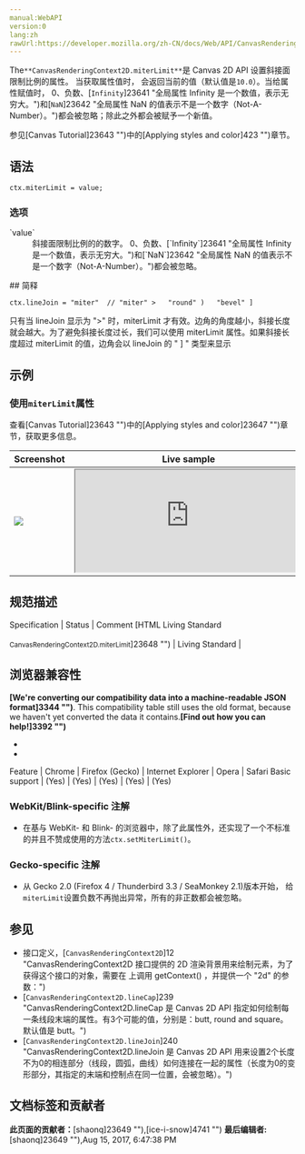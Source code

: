 ```yaml
---
manual:WebAPI
version:0
lang:zh
rawUrl:https://developer.mozilla.org/zh-CN/docs/Web/API/CanvasRenderingContext2D/miterLimit
---
```






The`**CanvasRenderingContext2D.miterLimit**`是 Canvas 2D API 设置斜接面限制比例的属性。 当获取属性值时， 会返回当前的值（默认值是`10.0`）。当给属性赋值时， 0、负数、[`Infinity`]23641 "全局属性 Infinity 是一个数值，表示无穷大。")和[`NaN`]23642 "全局属性 NaN 的值表示不是一个数字（Not-A-Number）。")都会被忽略；除此之外都会被赋予一个新值。



参见[Canvas Tutorial]23643 "")中的[Applying styles and color]423 "")章节。


## 语法<a name="语法"></a>

```
ctx.miterLimit = value;
```

### 选项<a name="选项"></a>
<dl><dt id=''>`value`</dt><dd>斜接面限制比例的的数字。 0、负数、[`Infinity`]23641 "全局属性 Infinity 是一个数值，表示无穷大。")和[`NaN`]23642 "全局属性 NaN 的值表示不是一个数字（Not-A-Number）。")都会被忽略。</dd></dl>
## 简释<a name="简释"></a>

```
ctx.lineJoin = "miter"  // "miter" >   "round" )   "bevel" ]
```


只有当 lineJoin 显示为 &quot;&gt;&quot; 时，miterLimit 才有效。边角的角度越小，斜接长度就会越大。为了避免斜接长度过长，我们可以使用 miterLimit 属性。如果斜接长度超过 miterLimit 的值，边角会以 lineJoin 的 &quot; ] &quot; 类型来显示


## 示例<a name="示例"></a>

### 使用`miterLimit`属性<a name="Using_the_lineWidth_property"></a>


查看[Canvas Tutorial]23643 "")中的[Applying styles and color]23647 "")章节，获取更多信息。

Screenshot | Live sample 
 ---  |  ---  | 
![](%216.png "") | <iframe src='https://mdn.mozillademos.org/zh-CN/docs/Web/API/Canvas_API/Tutorial/Applying_styles_and_colors$samples/A_demo_of_the_miterLimit_property?revision=1288435' width='400' height='180'></iframe> 


## 规范描述<a name="规范描述"></a>
Specification | Status | Comment 
[HTML Living Standard<br></br><small>CanvasRenderingContext2D.miterLimit</small>]23648 "") | Living Standard |  


## 浏览器兼容性<a name="浏览器兼容性"></a>


**[We&#39;re converting our compatibility data into a machine-readable JSON format]3344 "")**. This compatibility table still uses the old format, because we haven&#39;t yet converted the data it contains.**[Find out how you can help!]3392 "")**


* 
* 
Feature | Chrome | Firefox (Gecko) | Internet Explorer | Opera | Safari 
Basic support | (Yes) | (Yes) | (Yes) | (Yes) | (Yes) 




### WebKit/Blink-specific 注解<a name="WebKitBlink-specific_注解"></a>

* 在基与 WebKit- 和 Blink- 的浏览器中，除了此属性外，还实现了一个不标准的并且不赞成使用的方法`ctx.setMiterLimit()`。

### Gecko-specific 注解<a name="Gecko-specific_注解"></a>

* 从 Gecko 2.0 (Firefox 4 / Thunderbird 3.3 / SeaMonkey 2.1)版本开始， 给`miterLimit`设置负数不再抛出异常，所有的非正数都会被忽略。

## 参见<a name="参见"></a>

* 接口定义，[`CanvasRenderingContext2D`]12 "CanvasRenderingContext2D 接口提供的 2D 渲染背景用来绘制<canvas>元素，为了获得这个接口的对象，需要在 <canvas> 上调用 getContext() ，并提供一个 "2d" 的参数：")
* [`CanvasRenderingContext2D.lineCap`]239 "CanvasRenderingContext2D.lineCap 是 Canvas 2D API 指定如何绘制每一条线段末端的属性。有3个可能的值，分别是：butt, round and square。默认值是 butt。")
* [`CanvasRenderingContext2D.lineJoin`]240 "CanvasRenderingContext2D.lineJoin 是 Canvas 2D API 用来设置2个长度不为0的相连部分（线段，圆弧，曲线）如何连接在一起的属性（长度为0的变形部分，其指定的末端和控制点在同一位置，会被忽略）。")



## 文档标签和贡献者
**此页面的贡献者：**[shaonq]23649 ""),[ice-i-snow]4741 "")
**最后编辑者:**[shaonq]23649 ""),<time>Aug 15, 2017, 6:47:38 PM</time>


